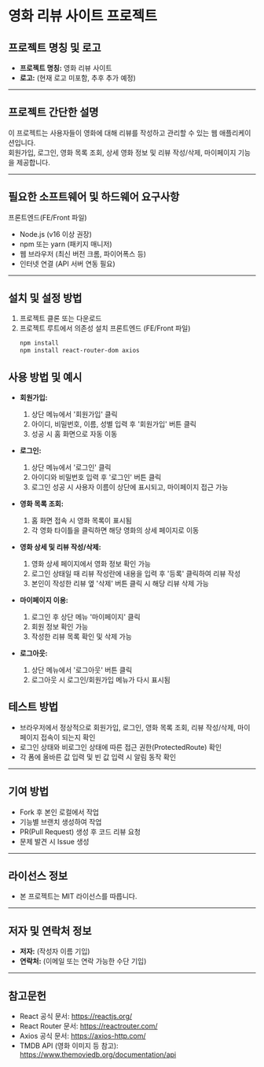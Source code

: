 # 영화 리뷰 사이트 프로젝트

## 프로젝트 명칭 및 로고  
- **프로젝트 명칭:** 영화 리뷰 사이트  
- **로고:** (현재 로고 미포함, 추후 추가 예정)

---

## 프로젝트 간단한 설명  
이 프로젝트는 사용자들이 영화에 대해 리뷰를 작성하고 관리할 수 있는 웹 애플리케이션입니다.  
회원가입, 로그인, 영화 목록 조회, 상세 영화 정보 및 리뷰 작성/삭제, 마이페이지 기능을 제공합니다.

---

## 필요한 소프트웨어 및 하드웨어 요구사항 
프론트엔드(FE/Front 파일)
- Node.js (v16 이상 권장)  
- npm 또는 yarn (패키지 매니저)  
- 웹 브라우저 (최신 버전 크롬, 파이어폭스 등)  
- 인터넷 연결 (API 서버 연동 필요)  

---

## 설치 및 설정 방법  
1. 프로젝트 클론 또는 다운로드  
2. 프로젝트 루트에서 의존성 설치
   프론트엔드 (FE/Front 파일)  
   ```bash
   npm install
   npm install react-router-dom axios
   ```
   
## 사용 방법 및 예시  
- **회원가입:**  
  1. 상단 메뉴에서 '회원가입' 클릭  
  2. 아이디, 비밀번호, 이름, 성별 입력 후 '회원가입' 버튼 클릭  
  3. 성공 시 홈 화면으로 자동 이동  
  
- **로그인:**  
  1. 상단 메뉴에서 '로그인' 클릭  
  2. 아이디와 비밀번호 입력 후 '로그인' 버튼 클릭  
  3. 로그인 성공 시 사용자 이름이 상단에 표시되고, 마이페이지 접근 가능  
  
- **영화 목록 조회:**  
  1. 홈 화면 접속 시 영화 목록이 표시됨  
  2. 각 영화 타이틀을 클릭하면 해당 영화의 상세 페이지로 이동  
  
- **영화 상세 및 리뷰 작성/삭제:**  
  1. 영화 상세 페이지에서 영화 정보 확인 가능  
  2. 로그인 상태일 때 리뷰 작성란에 내용을 입력 후 '등록' 클릭하여 리뷰 작성  
  3. 본인이 작성한 리뷰 옆 '삭제' 버튼 클릭 시 해당 리뷰 삭제 가능  
  
- **마이페이지 이용:**  
  1. 로그인 후 상단 메뉴 '마이페이지' 클릭  
  2. 회원 정보 확인 가능  
  3. 작성한 리뷰 목록 확인 및 삭제 가능  
  
- **로그아웃:**  
  1. 상단 메뉴에서 '로그아웃' 버튼 클릭  
  2. 로그아웃 시 로그인/회원가입 메뉴가 다시 표시됨

## 테스트 방법  
- 브라우저에서 정상적으로 회원가입, 로그인, 영화 목록 조회, 리뷰 작성/삭제, 마이페이지 접속이 되는지 확인  
- 로그인 상태와 비로그인 상태에 따른 접근 권한(ProtectedRoute) 확인  
- 각 폼에 올바른 값 입력 및 빈 값 입력 시 알림 동작 확인  

---

## 기여 방법  
- Fork 후 본인 로컬에서 작업  
- 기능별 브랜치 생성하여 작업  
- PR(Pull Request) 생성 후 코드 리뷰 요청  
- 문제 발견 시 Issue 생성  

---

## 라이선스 정보  
- 본 프로젝트는 MIT 라이선스를 따릅니다.  

---

## 저자 및 연락처 정보  
- **저자:** (작성자 이름 기입)  
- **연락처:** (이메일 또는 연락 가능한 수단 기입)  

---

## 참고문헌  
- React 공식 문서: https://reactjs.org/  
- React Router 문서: https://reactrouter.com/  
- Axios 공식 문서: https://axios-http.com/  
- TMDB API (영화 이미지 등 참고): https://www.themoviedb.org/documentation/api  
